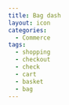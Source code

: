 ```yaml
---
title: Bag dash
layout: icon
categories:
  - Commerce
tags:
  - shopping
  - checkout
  - check
  - cart
  - basket
  - bag
---
```

